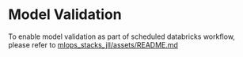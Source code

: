 # Model Validation
To enable model validation as part of scheduled databricks workflow, please refer to [mlops_stacks_jll/assets/README.md](../assets/README.md)